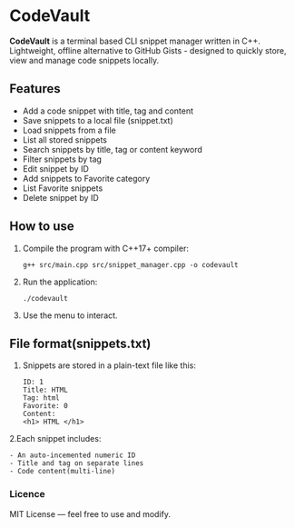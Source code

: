 # CodeVault

**CodeVault** is a terminal based CLI snippet manager written in C++.
Lightweight, offline alternative to GitHub Gists - designed to quickly store, view and manage code snippets locally.

## Features

-   Add a code snippet with title, tag and content
-   Save snippets to a local file (snippet.txt)
-   Load snippets from a file
-   List all stored snippets
-   Search snippets by title, tag or content keyword
-   Filter snippets by tag
-   Edit snippet by ID
-   Add snippets to Favorite category
-   List Favorite snippets
-   Delete snippet by ID

## How to use

1. Compile the program with C++17+ compiler:

    ```
    g++ src/main.cpp src/snippet_manager.cpp -o codevault

    ```

2. Run the application:

    ```
    ./codevault
    ```

3. Use the menu to interact.

## File format(snippets.txt)

1. Snippets are stored in a plain-text file like this:

    ```
    ID: 1
    Title: HTML
    Tag: html
    Favorite: 0
    Content:
    <h1> HTML </h1>
    ```

2.Each snippet includes:

    - An auto-incemented numeric ID
    - Title and tag on separate lines
    - Code content(multi-line)

### Licence

MIT License — feel free to use and modify.
